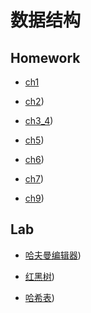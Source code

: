 # 数据结构

## Homework

- [ch1](https://github.com/Aliaxy/BUPT/blob/main/2022-2023-1/数据结构/homework/ch1.md)

- [ch2](https://github.com/Aliaxy/BUPT/blob/main/2022-2023-1/数据结构/homework/ch2.md))

- [ch3_4](https://github.com/Aliaxy/BUPT/blob/main/2022-2023-1/数据结构/homework/ch3_4.md))

- [ch5](https://github.com/Aliaxy/BUPT/blob/main/2022-2023-1/数据结构/homework/ch5.md))

- [ch6](https://github.com/Aliaxy/BUPT/blob/main/2022-2023-1/数据结构/homework/ch6.md))

- [ch7](https://github.com/Aliaxy/BUPT/blob/main/2022-2023-1/数据结构/homework/ch7.md))

- [ch9](https://github.com/Aliaxy/BUPT/blob/main/2022-2023-1/数据结构/homework/ch9.md))

## Lab

- [哈夫曼编辑器](https://github.com/Aliaxy/BUPT/blob/main/2022-2023-1/数据结构/lab/HuffmanEditor))

- [红黑树](https://github.com/Aliaxy/BUPT/blob/main/2022-2023-1/数据结构/lab/rbtree))

- [哈希表](https://github.com/Aliaxy/BUPT/blob/main/2022-2023-1/数据结构/homework/ch1.md))
